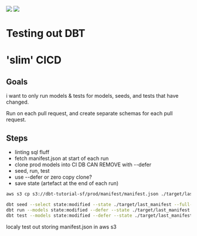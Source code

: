 ![](https://github.com/wisemuffin/dbt-tutorial-sf/workflows/Scheduled%20production%20run/badge.svg)
![](https://github.com/wisemuffin/dbt-tutorial-sf/workflows/Production%20deployment%20from%20main/badge.svg)

# Testing out DBT



# 'slim' CICD

## Goals
i want to only run models & tests for models, seeds, and tests that have changed. 

Run on each pull request, and create separate schemas for each pull request.

## Steps

- linting sql fluff
- fetch manifest.json at start of each run
- clone prod models into CI DB CAN REMOVE with --defer
- seed, run, test
- use --defer or zero copy clone?
- save state (artefact at the end of each run)

```bash
aws s3 cp s3://dbt-tutorial-sf/prod/manifest/manifest.json ./target/last_manifest/manifest.json

dbt seed --select state:modified --state ./target/last_manifest --full-refresh
dbt run --models state:modified --defer --state ./target/last_manifest
dbt test --models state:modified --defer --state ./target/last_manifest
```

localy test out storing manifest.json in aws s3
```bash

```
